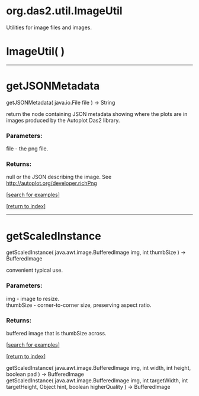# org.das2.util.ImageUtil

Utilities for image files and images.

# ImageUtil( )


***
<a name="getJSONMetadata"></a>
# getJSONMetadata
getJSONMetadata( java.io.File file ) &rarr; String

return the node containing JSON metadata showing where the plots are in images
 produced by the Autoplot Das2 library.

### Parameters:
file - the png file.

### Returns:
null or the JSON describing the image.  See http://autoplot.org/developer.richPng

<a href="https://github.com/autoplot/dev/search?q=getJSONMetadata&unscoped_q=getJSONMetadata">[search for examples]</a>

<a href="https://github.com/autoplot/documentation/blob/master/javadoc/index-all.md">[return to index]</a>

***
<a name="getScaledInstance"></a>
# getScaledInstance
getScaledInstance( java.awt.image.BufferedImage img, int thumbSize ) &rarr; BufferedImage

convenient typical use.

### Parameters:
img - image to resize.
<br>thumbSize - corner-to-corner size, preserving aspect ratio.

### Returns:
buffered image that is thumbSize across.

<a href="https://github.com/autoplot/dev/search?q=getScaledInstance&unscoped_q=getScaledInstance">[search for examples]</a>

<a href="https://github.com/autoplot/documentation/blob/master/javadoc/index-all.md">[return to index]</a>

getScaledInstance( java.awt.image.BufferedImage img, int width, int height, boolean pad ) &rarr; BufferedImage<br>
getScaledInstance( java.awt.image.BufferedImage img, int targetWidth, int targetHeight, Object hint, boolean higherQuality ) &rarr; BufferedImage<br>
